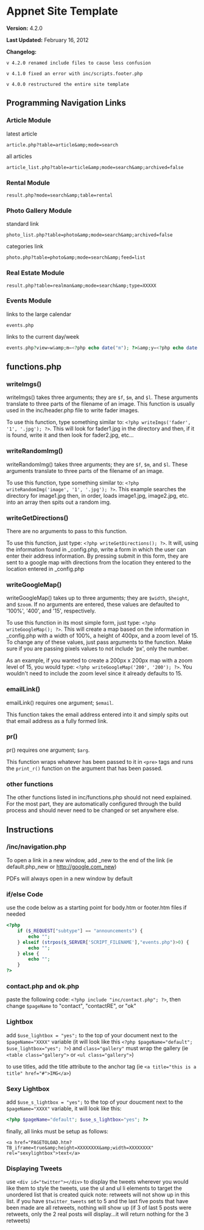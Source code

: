 # Appnet Site Template

**Version:**        4.2.0

**Last Updated:**   February 16, 2012

**Changelog:**

    v 4.2.0 renamed include files to cause less confusion

    v 4.1.0 fixed an error with inc/scripts.footer.php

    v 4.0.0 restructured the entire site template



## Programming Navigation Links
	
### Article Module

latest article

    article.php?table=article&amp;mode=search

all articles

    article_list.php?table=article&amp;mode=search&amp;archived=false


### Rental Module
    result.php?mode=search&amp;table=rental
	

### Photo Gallery Module

standard link

    photo_list.php?table=photo&amp;mode=search&amp;archived=false

categories link

    photo.php?table=photo&amp;mode=search&amp;feed=list
	

### Real Estate Module

    result.php?table=realman&amp;mode=search&amp;type=XXXXX
	

### Events Module

links to the large calendar

    events.php

links to the current day/week

```php
events.php?view=w&amp;m=<?php echo date("m"); ?>&amp;y=<?php echo date("Y"); ?>&amp;d=<?php echo date("d"); ?>
```



## functions.php  

### writeImgs()

writeImgs() takes three arguments; they are `$f`, `$m`, and `$l`. These arguments translate to three parts of the filename of an image. This function is usually used in the inc/header.php file to write fader images.

To use this function, type something similar to: `<?php writeImgs('fader', '1', '.jpg'); ?>`. This will look for fader1.jpg in the directory and then, if it is found, write it and then look for fader2.jpg, etc...


### writeRandomImg()

writeRandomImg() takes three arguments; they are `$f`, `$m`, and `$l`. These arguments translate to three parts of the filename of an image.

To use this function, type something similar to: `<?php writeRandomImg('image', '1', '.jpg'); ?>`. This example searches the directory for image1.jpg then, in order, loads image1.jpg, image2.jpg, etc. into an array then spits out a random img.


### writeGetDirections()

There are no arguments to pass to this function.

To use this function, just type: `<?php writeGetDirections(); ?>`. It will, using the information found in _config.php, write a form in which the user can enter their address information. By pressing submit in this form, they are sent to a google map with directions from the location they entered to the location entered in _config.php



### writeGoogleMap()

writeGoogleMap() takes up to three arguments; they are `$width`, `$height`, and `$zoom`. If no arguments are entered, these values are defaulted to '100%', '400', and '15', respectively.

To use this function in its most simple form, just type: `<?php writeGoogleMap(); ?>`. This will create a map based on the information in _config.php with a width of 100%, a height of 400px, and a zoom level of 15. To change any of these values, just pass arguments to the function. Make sure if you are passing pixels values to not include 'px', only the number.

As an example, if you wanted to create a 200px x 200px map with a zoom level of 15, you would type: `<?php writeGoogleMap('200', '200'); ?>`. You wouldn't need to include the zoom level since it already defaults to 15.


### emailLink()

emailLink() requires one argument; `$email`.

This function takes the email address entered into it and simply spits out that email address as a fully formed link.


### pr()

pr() requires one argument; `$arg`.

This function wraps whatever has been passed to it in `<pre>` tags and runs the `print_r()` function on the argument that has been passed.


### other functions

The other functions listed in inc/functions.php should not need explained. For the most part, they are automatically configured through the build process and should never need to be changed or set anywhere else.



## Instructions  

### /inc/navigation.php

To open a link in a new window, add _new to the end of the link (ie default.php_new or http://google.com_new)

PDFs will always open in a new window by default


### if/else Code

use the code below as a starting point for body.htm or footer.htm files if needed

```php
<?php 
    if ($_REQUEST["subtype"] == "announcements") {
        echo "";
    } elseif (strpos($_SERVER['SCRIPT_FILENAME'],"events.php")>0) {
        echo "";
    } else {
        echo "";
    }
?>
```


### contact.php and ok.php

paste the following code: `<?php include "inc/contact.php"; ?>`, then change `$pageName` to "contact", "contactRE", or "ok"


### Lightbox

add `$use_lightbox = "yes";` to the top of your document next to the `$pageName="XXXX"` variable (it will look like this `<?php $pageName="default"; $use_lightbox="yes"; ?>`) and `class="gallery"` must wrap the gallery (ie `<table class="gallery">` or `<ul class="gallery">`)

to use titles, add the title attribute to the anchor tag (ie `<a title="this is a title" href="#">IMG</a>`)
	

### Sexy Lightbox

add `$use_s_lightbox = "yes";` to the top of your doucment next to the `$pageName="XXXX"` variable, it will look like this:

```php
<?php $pageName="default"; $use_s_lightbox="yes"; ?>
```

finally, all links must be setup as follows:

    <a href="PAGETOLOAD.htm?TB_iframe=true&amp;height=XXXXXXXX&amp;width=XXXXXXXX" rel="sexylightbox">text</a> 


### Displaying Tweets

use `<div id="twitter"></div>` to display the tweets wherever you would like them to style the tweets, use the ul and ul li elements to target the unordered list that is created quick note: retweets will not show up in this list. if you have `$twitter_tweets` set to 5 and the last five posts that have been made are all retweets, nothing will show up (if 3 of last 5 posts were retweets, only the 2 real posts will display...it will return nothing for the 3 retweets)
